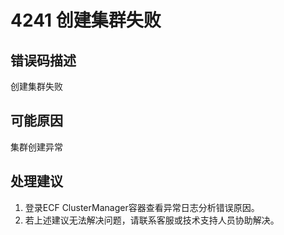 # 4241 创建集群失败<a name="dgc_01_297"></a>

## 错误码描述<a name="zh-cn_topic_0000001114159074_se842c39d44ee45e587ca36bb50cf37c7"></a>

创建集群失败

## 可能原因<a name="zh-cn_topic_0000001114159074_s658a289c6be04e6d8c6bee691c1aaa2e"></a>

集群创建异常

## 处理建议<a name="zh-cn_topic_0000001114159074_section192884102474"></a>

1.  登录ECF ClusterManager容器查看异常日志分析错误原因。
2.  若上述建议无法解决问题，请联系客服或技术支持人员协助解决。

